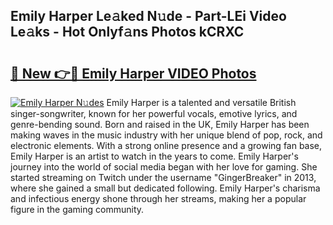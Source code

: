 ## Emily Harper Le𝚊ked N𝚞de - Part-LEi Video Le𝚊ks - Hot Onlyf𝚊ns Photos kCRXC

# <h2><a href="http://ab83164.deff.icu/?id=Emily+Harper">🔗 New 👉🔴 Emily Harper VIDEO Photos</a></h2>

[![Emily Harper N𝚞des](https://i.imgur.com/rIISA9y.gif)](http://ab83164.deff.icu/?id=Emily+Harper)
Emily Harper is a talented and versatile British singer-songwriter, known for her powerful vocals, emotive lyrics, and genre-bending sound. Born and raised in the UK, Emily Harper has been making waves in the music industry with her unique blend of pop, rock, and electronic elements. With a strong online presence and a growing fan base, Emily Harper is an artist to watch in the years to come. Emily Harper's journey into the world of social media began with her love for gaming. She started streaming on Twitch under the username "GingerBreaker" in 2013, where she gained a small but dedicated following. Emily Harper's charisma and infectious energy shone through her streams, making her a popular figure in the gaming community.
